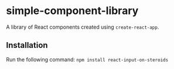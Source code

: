 # simple-component-library

A library of React components created using `create-react-app`.

## Installation

Run the following command:
`npm install react-input-on-steroids`
